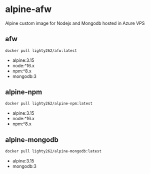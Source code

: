 # alpine-afw
Alpine custom image for Nodejs and Mongodb hosted in Azure VPS


## afw
```bash
docker pull lighty262/afw:latest
```
 - alpine:3.15
 - node:^16.x
 - npm:^8.x
 - mongodb:3

## alpine-npm
```bash
docker pull lighty262/alpine-npm:latest
```
 - alpine:3.15
 - node:^16.x
 - npm:^8.x

## alpine-mongodb
```bash
docker pull lighty262/alpine-mongodb:latest
```
 - alpine:3.15
 - mongodb:3
